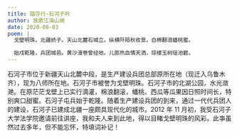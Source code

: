 ```yaml
---
title: 踏莎行·石河子吟
author: 放歌江海山阙
date: 2020-08-03
poem: |
  戈壁明珠，北疆娇子。天山北麓石城立。纵横阡陌秋收景，白棉翻浪蟠桃蜜。

  始戍乾隆，兵团城邑。黄沙漫卷曾经地。儿郎热血情天洒，琼楼玉树瑶池碧。
---
```


石河子市位于新疆天山北麓中段，是生产建设兵团总部原所在地（现迁入乌鲁木齐），现为八师所在地。石河子市被誉为戈壁明珠。石河子市的北湖公园，水光潋滟。在原茫茫戈壁上已实行滴灌，棉浪翻滚，蟠桃、西瓜等瓜果因日照时间长，特别爽口甜蜜。石河子屯兵始于乾隆。随着生产建设兵团的到来，通过一代代兵团人的建设，石河子已建成北疆一座颇具现代化的城市。2012 年 11 月初，我受石河子大学法学院邀请前往讲座，我和夫人来到此地，得以目睹戈壁明珠的风彩。此亊虽然过去多年，但不能忘怀，特填词补记！
